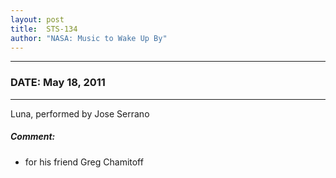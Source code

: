 ```yaml
---
layout: post
title:  STS-134
author: "NASA: Music to Wake Up By"
---
```


----
### DATE: May 18, 2011
----
Luna, performed by Jose Serrano

##### Comment:
* for his friend Greg Chamitoff
